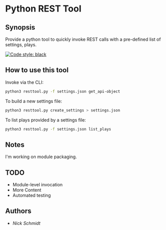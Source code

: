 # Python REST Tool

## Synopsis

Provide a python tool to quickly invoke REST calls with a pre-defined list of settings, plays.

[![Code style: black](https://img.shields.io/badge/code%20style-black-000000.svg)](https://github.com/psf/black)

## How to use this tool

Invoke via the CLI:

```bash
python3 resttool.py -f settings.json get_api-object
```

To build a new settings file:

```bash
python3 resttool.py create_settings > settings.json
```

To list plays provided by a settings file:

```bash
python3 resttool.py -f settings.json list_plays
```

## Notes

I'm working on module packaging.

## TODO

* Module-level invocation
* More Content
* Automated testing

## Authors

* *Nick Schmidt*
